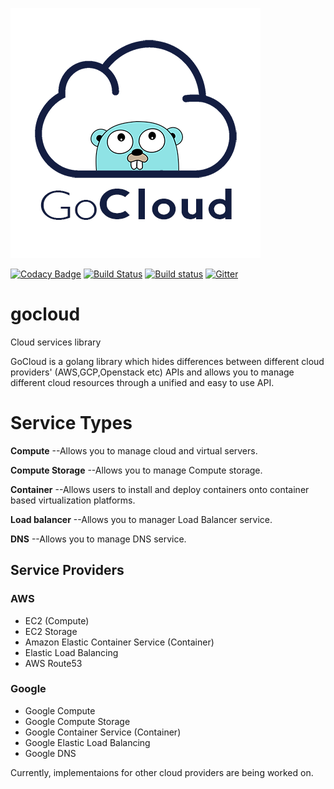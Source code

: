 ![GoCloud Logo](assets/logo.png)

[![Codacy Badge]()]()
[![Build Status]()]()
[![Build status]()]()
[![Gitter]()]()
# gocloud
Cloud services library


GoCloud is a golang library which hides differences between different cloud providers' (AWS,GCP,Openstack etc) APIs and allows you to manage different cloud resources through a unified and easy to use API.

# Service Types

**Compute**  --Allows you to manage cloud and virtual servers.

**Compute Storage**  --Allows you to manage Compute storage.

**Container**  --Allows users to install and deploy containers onto container based virtualization platforms.

**Load balancer**  --Allows you to manager Load Balancer service.

**DNS**  --Allows you to manage DNS service.


## Service Providers

### AWS

- EC2 (Compute)
- EC2 Storage
- Amazon Elastic Container Service (Container)
- Elastic Load Balancing
- AWS Route53

### Google

- Google Compute
- Google Compute Storage
- Google  Container Service (Container)
- Google Elastic Load Balancing 
- Google DNS 

Currently, implementaions for other cloud providers are being worked on.
